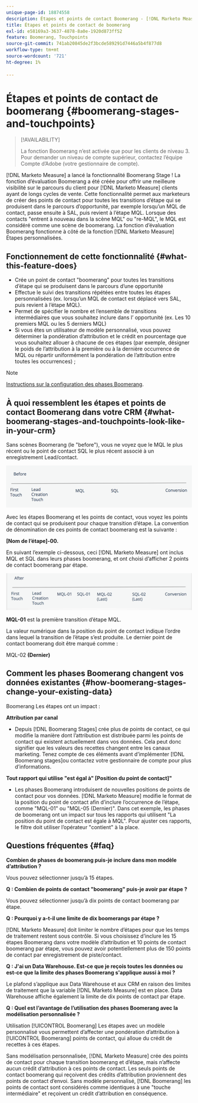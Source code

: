 ```yaml
---
unique-page-id: 18874558
description: Étapes et points de contact Boomerang - [!DNL Marketo Measure]
title: Étapes et points de contact de boomerang
exl-id: e58169a3-3637-4878-8a0e-1920d873ff52
feature: Boomerang, Touchpoints
source-git-commit: 741ab20845de2f3bcde589291d7446a5b4f877d8
workflow-type: tm+mt
source-wordcount: '721'
ht-degree: 1%

---
```


# Étapes et points de contact de boomerang {#boomerang-stages-and-touchpoints}

>[!AVAILABILITY]
>
>La fonction Boomerang n’est activée que pour les clients de niveau 3. Pour demander un niveau de compte supérieur, contactez l’équipe Compte d’Adobe (votre gestionnaire de compte).

[!DNL Marketo Measure] a lancé la fonctionnalité Boomerang Stage ! La fonction d’évaluation Boomerang a été créée pour offrir une meilleure visibilité sur le parcours du client pour [!DNL Marketo Measure] clients ayant de longs cycles de vente. Cette fonctionnalité permet aux marketeurs de créer des points de contact pour toutes les transitions d’étape qui se produisent dans le parcours d’opportunité, par exemple lorsqu’un MQL de contact, passe ensuite à SAL, puis revient à l’étape MQL. Lorsque des contacts &quot;entrent à nouveau dans la scène MQL&quot; ou &quot;re-MQL&quot;, le MQL est considéré comme une scène de boomerang. La fonction d’évaluation Boomerang fonctionne à côté de la fonction [!DNL Marketo Measure] Étapes personnalisées.

## Fonctionnement de cette fonctionnalité {#what-this-feature-does}

* Crée un point de contact &quot;boomerang&quot; pour toutes les transitions d’étape qui se produisent dans le parcours d’une opportunité
* Effectue le suivi des transitions répétées entre toutes les étapes personnalisées (ex. lorsqu’un MQL de contact est déplacé vers SAL, puis revient à l’étape MQL).
* Permet de spécifier le nombre et l’ensemble de transitions intermédiaires que vous souhaitez inclure dans l’ opportunité (ex. Les 10 premiers MQL ou les 5 derniers MQL)
* Si vous êtes un utilisateur de modèle personnalisé, vous pouvez déterminer la pondération d’attribution et le crédit en pourcentage que vous souhaitez allouer à chacune de ces étapes (par exemple, désigner le poids de l’attribution à la première ou à la dernière occurrence de MQL ou répartir uniformément la pondération de l’attribution entre toutes les occurrences) ;

>[!NOTE]
>
>[Instructions sur la configuration des phases Boomerang](/help/advanced-marketo-measure-features/boomerang/setting-up-boomerang-stages.md).

## À quoi ressemblent les étapes et points de contact Boomerang dans votre CRM {#what-boomerang-stages-and-touchpoints-look-like-in-your-crm}

Sans scènes Boomerang (le &quot;before&quot;), vous ne voyez que le MQL le plus récent ou le point de contact SQL le plus récent associé à un enregistrement Lead/contact.

![](assets/1.png)

Avec les étapes Boomerang et les points de contact, vous voyez les points de contact qui se produisent pour chaque transition d’étape. La convention de dénomination de ces points de contact boomerang est la suivante :

**[Nom de l’étape]-00.**

En suivant l’exemple ci-dessous, ceci [!DNL Marketo Measure] ont inclus MQL et SQL dans leurs phases boomerang, et ont choisi d’afficher 2 points de contact boomerang par étape.

![](assets/2.png)

**MQL-01** est la première transition d’étape MQL.

La valeur numérique dans la position du point de contact indique l’ordre dans lequel la transition de l’étape s’est produite. Le dernier point de contact boomerang doit être marqué comme :

MQL-02 **(Dernier)**

## Comment les phases Boomerang changent vos données existantes {#how-boomerang-stages-change-your-existing-data}

Boomerang Les étapes ont un impact :

**Attribution par canal**

* Depuis [!DNL Boomerang Stages] crée plus de points de contact, ce qui modifie la manière dont l’attribution est distribuée parmi les points de contact qui existent actuellement dans vos données. Cela peut donc signifier que les valeurs des recettes changent entre les canaux marketing. Tenez compte de ces éléments avant d’implémenter [!DNL Boomerang stages]ou contactez votre gestionnaire de compte pour plus d’informations.

**Tout rapport qui utilise &quot;est égal à&quot; [Position du point de contact]&quot;**

* Les phases Boomerang introduisent de nouvelles positions de points de contact pour vos données. [!DNL Marketo Measure] modifie le format de la position du point de contact afin d’inclure l’occurrence de l’étape, comme &quot;MQL-01&quot; ou &quot;MQL-05 (Dernier)&quot;. Dans cet exemple, les phases de boomerang ont un impact sur tous les rapports qui utilisent &quot;La position du point de contact est égale à MQL&quot;. Pour ajuster ces rapports, le filtre doit utiliser l’opérateur &quot;contient&quot; à la place.

## Questions fréquentes {#faq}

**Combien de phases de boomerang puis-je inclure dans mon modèle d’attribution ?**

Vous pouvez sélectionner jusqu’à 15 étapes.

**Q : Combien de points de contact &quot;boomerang&quot; puis-je avoir par étape ?**

Vous pouvez sélectionner jusqu’à dix points de contact boomerang par étape.

**Q : Pourquoi y a-t-il une limite de dix boomerangs par étape ?**

[!DNL Marketo Measure] doit limiter le nombre d’étapes pour que les temps de traitement restent sous contrôle. Si vous choisissez d’inclure les 15 étapes Boomerang dans votre modèle d’attribution et 10 points de contact boomerang par étape, vous pouvez avoir potentiellement plus de 150 points de contact par enregistrement de piste/contact.

**Q : J&#39;ai un Data Warehouse. Est-ce que je reçois toutes les données ou est-ce que la limite des phases Boomerang s&#39;applique aussi à moi ?**

Le plafond s’applique aux Data Warehouse et aux CRM en raison des limites de traitement que la variable [!DNL Marketo Measure] est en place. Data Warehouse affiche également la limite de dix points de contact par étape.

**Q : Quel est l’avantage de l’utilisation des phases Boomerang avec la modélisation personnalisée ?**

Utilisation [!UICONTROL Boomerang] Les étapes avec un modèle personnalisé vous permettent d’affecter une pondération d’attribution à [!UICONTROL Boomerang] points de contact, qui alloue du crédit de recettes à ces étapes.

Sans modélisation personnalisée, [!DNL Marketo Measure] crée des points de contact pour chaque transition boomerang et d’étape, mais n’affecte aucun crédit d’attribution à ces points de contact. Les seuls points de contact boomerang qui reçoivent des crédits d’attribution proviennent des points de contact d’envoi. Sans modèle personnalisé, [!DNL Boomerang] les points de contact sont considérés comme identiques à une &quot;touche intermédiaire&quot; et reçoivent un crédit d’attribution en conséquence.
